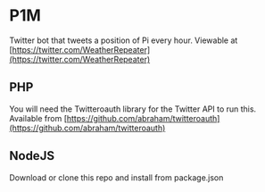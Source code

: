 # P1M
Twitter bot that tweets a position of Pi every hour. Viewable at [https://twitter.com/WeatherRepeater](https://twitter.com/WeatherRepeater)

## PHP
You will need the Twitteroauth library for the Twitter API to run this. Available from [https://github.com/abraham/twitteroauth](https://github.com/abraham/twitteroauth)

## NodeJS
Download or clone this repo and install from package.json